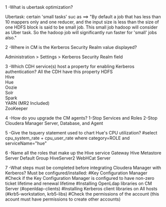 1 -What is ubertask optimization?

Ubertask: certain 'small tasks' suc as ==> 
"By default a job that has less than 10 mappers only and one reducer, and the input size is less than the size of one HDFS block is said to be small job. 
This small job hadoop will consider as Uber task. So the hadoop job will significantly run faster for 'small' jobs also."

2 -Where in CM is the Kerberos Security Realm value displayed?

Administration > Settings > Kerberos Security Realm field


3 -Which CDH service(s) host a property for enabling Kerberos authentication?
All the CDH have this property 
HDFS 		
Hive 		
Hue 		
Oozie 		
Solr 		
Spark 	
YARN (MR2 Included) 		
ZooKeeper


4 -How do you upgrade the CM agents?
  1-Stop Services and Roles
  2-Stop Cloudera Manager Server, Database, and Agent
  
5 -Give the tsquery statement used to chart Hue's CPU utilization?
   #select cpu_system_rate + cpu_user_rate where category=ROLE and serviceName="hue"
   
6 -Name all the roles that make up the Hive service
 Gateway 
 Hive Metastore Server Default Group
 HiveServer2
 WebHCat Server
 
7 -What steps must be completed before integrating Cloudera Manager with Kerberos?
Must be configured/installed:
  #Key Configuration Manager
  #Check if the Key Configuration Manager is configured to have non-zero ticket lifetime and renewal lifetime
  #Installing OpenLdap libraries on CM Server (#openldap-clients)
  #Installing  Kerberos client libraries on All hosts (#krb5-workstation, krb5-libs)
  #Check the permissions of the account (this acount must have permissions to create other accounts)


 
